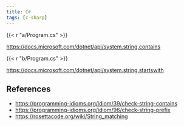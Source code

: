 ```yaml
---
title: C#
tags: [c-sharp]
---
```


{{< r "a/Program.cs" >}}

<https://docs.microsoft.com/dotnet/api/system.string.contains>

{{< r "b/Program.cs" >}}

<https://docs.microsoft.com/dotnet/api/system.string.startswith>

## References

- <https://programming-idioms.org/idiom/39/check-string-contains>
- <https://programming-idioms.org/idiom/96/check-string-prefix>
- <https://rosettacode.org/wiki/String_matching>
